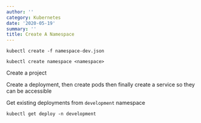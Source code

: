 ```yaml
---
author: ''
category: Kubernetes
date: '2020-05-19'
summary: ''
title: Create A Namespace
---
```



    kubectl create -f namespace-dev.json

    kubectl create namespace <namespace>

Create a project

Create a deployment, then create pods then finally create a service so they can be accessible

Get existing deployments from `development` namespace

    kubectl get deploy -n development

